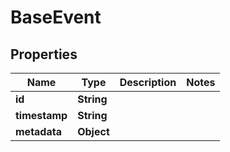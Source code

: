 

# BaseEvent


## Properties

| Name | Type | Description | Notes |
|------------ | ------------- | ------------- | -------------|
|**id** | **String** |  |  |
|**timestamp** | **String** |  |  |
|**metadata** | **Object** |  |  |




